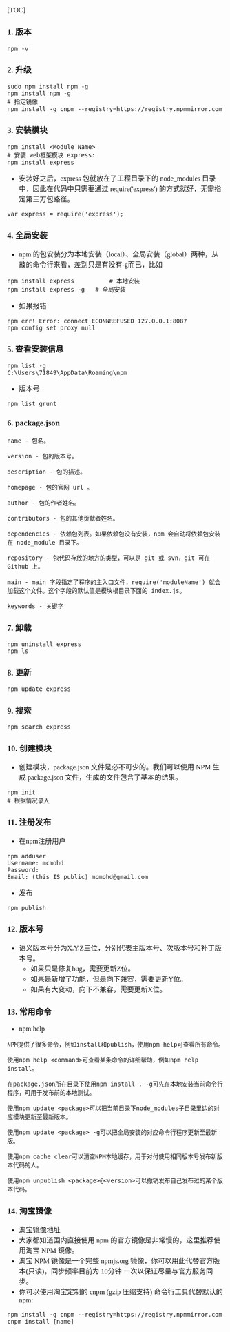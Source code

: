 <font face="Simsun" size=3>

[TOC]

### 1. 版本
~~~
npm -v
~~~

### 2. 升级

~~~
sudo npm install npm -g
npm install npm -g
# 指定镜像
npm install -g cnpm --registry=https://registry.npmmirror.com
~~~

### 3. 安装模块

~~~
npm install <Module Name>
# 安装 web框架模块 express:
npm install express
~~~
- 安装好之后，express 包就放在了工程目录下的 node_modules 目录中，因此在代码中只需要通过 require('express') 的方式就好，无需指定第三方包路径。
~~~
var express = require('express');
~~~

### 4. 全局安装

- npm 的包安装分为本地安装（local）、全局安装（global）两种，从敲的命令行来看，差别只是有没有-g而已，比如
~~~
npm install express          # 本地安装
npm install express -g   # 全局安装
~~~
- 如果报错
~~~
npm err! Error: connect ECONNREFUSED 127.0.0.1:8087 
npm config set proxy null
~~~

### 5. 查看安装信息

~~~
npm list -g
C:\Users\71849\AppData\Roaming\npm
~~~
- 版本号
~~~
npm list grunt
~~~

### 6. package.json

~~~
name - 包名。

version - 包的版本号。

description - 包的描述。

homepage - 包的官网 url 。

author - 包的作者姓名。

contributors - 包的其他贡献者姓名。

dependencies - 依赖包列表。如果依赖包没有安装，npm 会自动将依赖包安装在 node_module 目录下。

repository - 包代码存放的地方的类型，可以是 git 或 svn，git 可在 Github 上。

main - main 字段指定了程序的主入口文件，require('moduleName') 就会加载这个文件。这个字段的默认值是模块根目录下面的 index.js。

keywords - 关键字
~~~

### 7. 卸载

~~~
npm uninstall express
npm ls
~~~

### 8. 更新

~~~
npm update express
~~~

### 9. 搜索

~~~
npm search express
~~~

### 10. 创建模块

- 创建模块，package.json 文件是必不可少的。我们可以使用 NPM 生成 package.json 文件，生成的文件包含了基本的结果。
~~~
npm init
# 根据情况录入
~~~

### 11. 注册发布

- 在npm注册用户
~~~
npm adduser
Username: mcmohd
Password:
Email: (this IS public) mcmohd@gmail.com
~~~
- 发布
~~~
npm publish
~~~

### 12. 版本号

- 语义版本号分为X.Y.Z三位，分别代表主版本号、次版本号和补丁版本号。
  - 如果只是修复bug，需要更新Z位。
  - 如果是新增了功能，但是向下兼容，需要更新Y位。
  - 如果有大变动，向下不兼容，需要更新X位。

### 13. 常用命令

- npm help
~~~
NPM提供了很多命令，例如install和publish，使用npm help可查看所有命令。

使用npm help <command>可查看某条命令的详细帮助，例如npm help install。

在package.json所在目录下使用npm install . -g可先在本地安装当前命令行程序，可用于发布前的本地测试。

使用npm update <package>可以把当前目录下node_modules子目录里边的对应模块更新至最新版本。

使用npm update <package> -g可以把全局安装的对应命令行程序更新至最新版。

使用npm cache clear可以清空NPM本地缓存，用于对付使用相同版本号发布新版本代码的人。

使用npm unpublish <package>@<version>可以撤销发布自己发布过的某个版本代码。
~~~

### 14. 淘宝镜像

- [淘宝镜像地址](https://npmmirror.com/)
- 大家都知道国内直接使用 npm 的官方镜像是非常慢的，这里推荐使用淘宝 NPM 镜像。
- 淘宝 NPM 镜像是一个完整 npmjs.org 镜像，你可以用此代替官方版本(只读)，同步频率目前为 10分钟 一次以保证尽量与官方服务同步。
- 你可以使用淘宝定制的 cnpm (gzip 压缩支持) 命令行工具代替默认的 npm:

~~~
npm install -g cnpm --registry=https://registry.npmmirror.com
cnpm install [name]
~~~

</font>